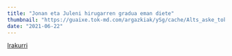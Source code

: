 ```yaml
---
title: "Jonan eta Juleni hirugarren gradua eman diete"
thumbnail: "https://guaixe.tok-md.com/argazkiak/ySg/cache/Alts_aske_tokikom_735x413.jpg"
date: "2021-06-22"
---
```

[Irakurri](https://guaixe.eus/altsasu/1624388510487-jonan-eta-juleni-hirugarren-gradua-eman-diete)
